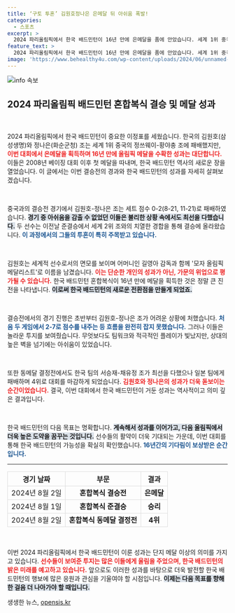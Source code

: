 ```yaml
---
title: ‘구토 투혼’ 김원호정나은 은메달 뒤 아쉬움 폭발!
categories:
  - 스포츠
excerpt: >
  2024 파리올림픽에서 한국 배드민턴이 16년 만에 은메달을 품에 안았습니다. 세계 1위 중국을 상대로 아쉽게 패했지만, 김원호정나은은 귀중한 역사를 썼습니다. 배드민턴의 희망을 불러온 그들의 도전, 함께 확인해보세요!
feature_text: >
  2024 파리올림픽에서 한국 배드민턴이 16년 만에 은메달을 품에 안았습니다. 세계 1위 중국을 상대로 아쉽게 패했지만, 김원호정나은은 귀중한 역사를 썼습니다. 배드민턴의 희망을 불러온 그들의 도전, 함께 확인해보세요!
image: 'https://www.behealthy4u.com/wp-content/uploads/2024/06/unnamed-file.png'
---
```


<p><img src="https://www.behealthy4u.com/wp-content/uploads/2024/06/unnamed-file.png" alt="info 속보" /></p>

<h2 data-ke-size="size26">2024 파리올림픽 배드민턴 혼합복식 결승 및 메달 성과</h2>

<p data-ke-size="size16">&nbsp;</p>

<p>2024 파리올림픽에서 한국 배드민턴이 중요한 이정표를 세웠습니다. 한국의 김원호(삼성생명)와 정나은(화순군청) 조는 세계 1위 중국의 정쓰웨이-황야충 조에 패배했지만, <b><span style="color: #ee2323;">이번 대회에서 은메달을 획득하며 16년 만에 올림픽 메달을 수확한 성과는 대단합니다.</span></b> 이들은 2008년 베이징 대회 이후 첫 메달을 따내며, 한국 배드민턴 역사의 새로운 장을 열었습니다. 이 글에서는 이번 결승전의 경과와 한국 배드민턴의 성과를 자세히 살펴보겠습니다.</p>

<p data-ke-size="size16">&nbsp;</p>

<p>중국과의 결승전 경기에서 김원호-정나은 조는 세트 점수 0-2(8-21, 11-21)로 패배하였습니다. <b><span style="background-color: #21538527;">경기 중 아쉬움을 감출 수 없었던 이들은 불리한 상황 속에서도 최선을 다했습니다.</span></b> 두 선수는 이전날 준결승에서 세계 2위 조와의 치열한 경합을 통해 결승에 올라왔습니다. <b><span style="color: #1a5490;">이 과정에서의 그들의 투혼이 특히 주목받고 있습니다.</span></b></p>

<p data-ke-size="size16">&nbsp;</p>

<p>김원호는 세계적 선수로서의 면모를 보이며 어머니인 길영아 감독과 함께 '모자 올림픽 메달리스트'로 이름을 남겼습니다. <b><span style="color: #ee2323;">이는 단순한 개인의 성과가 아닌, 가문의 위업으로 평가될 수 있습니다.</span></b> 한국 배드민턴 혼합복식이 16년 만에 메달을 획득한 것은 정말 큰 진전을 나타냅니다. <b><span style="background-color: #21538527;">이로써 한국 배드민턴의 새로운 전환점을 만들게 되었죠.</span></b></p>

<p data-ke-size="size16">&nbsp;</p>

<p>결승전에서의 경기 진행은 초반부터 김원호-정나은 조가 어려운 상황에 처했습니다. <b><span style="color: #1a5490;">처음 두 게임에서 2-7로 점수를 내주는 등 흐름을 완전히 잡지 못했습니다.</span></b> 그러나 이들은 놀라운 투지를 보여줬습니다. 무엇보다도 팀워크와 적극적인 플레이가 빛났지만, 상대의 높은 벽을 넘기에는 아쉬움이 있었습니다.</p>

<p data-ke-size="size16">&nbsp;</p>

<p>또한 동메달 결정전에서도 한국 팀의 서승재-채유정 조가 최선을 다했으나 일본 팀에게 패배하며 4위로 대회를 마감하게 되었습니다. <b><span style="color: #ee2323;">김원호와 정나은의 성과가 더욱 돋보이는 순간이었습니다.</span></b> 결국, 이번 대회에서 한국 배드민턴이 거둔 성과는 역사적이고 의미 깊은 결과입니다.</p>

<p data-ke-size="size16">&nbsp;</p>

<p>한국 배드민턴의 다음 목표는 명확합니다. <b><span style="background-color: #21538527;">계속해서 성과를 이어가고, 다음 올림픽에서 더욱 높은 도약을 꿈꾸는 것입니다.</span></b> 선수들의 활약이 더욱 기대되는 가운데, 이번 대회를 통해 한국 배드민턴의 가능성을 확실히 확인했습니다. <b><span style="color: #1a5490;">16년간의 기다림이 보상받은 순간입니다.</span></b></p>

<hr>

<table style="width: 100%; border-collapse: collapse;">
    <tr>
        <th style="text-align: center; border: 1px solid #ddd;">경기 날짜</th>
        <th style="text-align: center; border: 1px solid #ddd;">부문</th>
        <th style="text-align: center; border: 1px solid #ddd;">결과</th>
    </tr>
    <tr>
        <td style="text-align: center; border: 1px solid #ddd;">2024년 8월 2일</td>
        <td style="text-align: center; border: 1px solid #ddd;"><b>혼합복식 결승전</b></td>
        <td style="text-align: center; border: 1px solid #ddd;"><b>은메달</b></td>
    </tr>
    <tr>
        <td style="text-align: center; border: 1px solid #ddd;">2024년 8월 1일</td>
        <td style="text-align: center; border: 1px solid #ddd;"><b>혼합복식 준결승</b></td>
        <td style="text-align: center; border: 1px solid #ddd;"><b>승리</b></td>
    </tr>
    <tr>
        <td style="text-align: center; border: 1px solid #ddd;">2024년 8월 2일</td>
        <td style="text-align: center; border: 1px solid #ddd;"><b>혼합복식 동메달 결정전</b></td>
        <td style="text-align: center; border: 1px solid #ddd;"><b>4위</b></td>
    </tr>
</table>

<p data-ke-size="size16">&nbsp;</p>

<p>이번 2024 파리올림픽에서 한국 배드민턴이 이룬 성과는 단지 메달 이상의 의미를 가지고 있습니다. <b><span style="color: #ee2323;">선수들이 보여준 투지는 많은 이들에게 울림을 주었으며, 한국 배드민턴의 밝은 미래를 예고하고 있습니다.</span></b> 앞으로도 이러한 성과를 바탕으로 더욱 발전할 한국 배드민턴의 행보에 많은 응원과 관심을 기울여야 할 시점입니다. <b><span style="background-color: #21538527;">이제는 다음 목표를 향해 한 걸음 더 나아가야 할 때입니다.</span></b></p>
생생한 뉴스, <a href="https://opensis.kr" rel="dofollow">opensis.kr</a>


